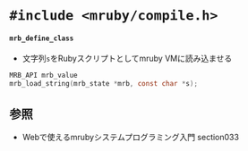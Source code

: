 # `#include <mruby/compile.h>`
#### `mrb_define_class`
- 文字列`s`をRubyスクリプトとしてmruby VMに読み込ませる

```c
MRB_API mrb_value
mrb_load_string(mrb_state *mrb, const char *s);
```

## 参照
- Webで使えるmrubyシステムプログラミング入門 section033
